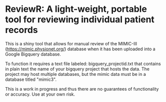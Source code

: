 # ReviewR: A light-weight, portable tool for reviewing individual patient records

This is a shiny tool that allows for manual review of the MIMIC-III (https://mimic.physionet.org/) database when it has been uploaded into a Google Bigquery database. 

To function it requires a text file labeled: bigquery_projectid.txt that contains in plain text the name of your bigquery project that hosts the data. The project may host multiple databases, but the mimic data must be in a database titled "mimic3".

This is a work in progress and thus there are no guarantees of functionality or accuracy. Use at your own risk.

